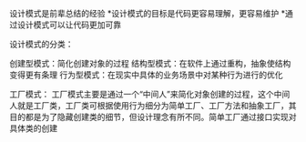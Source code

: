 设计模式是前辈总结的经验
*设计模式的目标是代码更容易理解，更容易维护
*通过设计模式可以让代码更加可靠

设计模式的分类：

创建型模式：简化创建对象的过程
结构型模式：在软件上通过重构，抽象使结构变得更有条理
行为型模式：在现实中具体的业务场景中对某种行为进行的优化



工厂模式：
工厂模式主要是通过一个“中间人”来简化对象创建的过程，这个中间人就是工厂类，工厂类可根据使用行为细分为简单工厂、工厂方法和抽象工厂，其目的都是为了隐藏创建类的细节，但设计理念有所不同。简单工厂通过接口实现对具体类的创建

